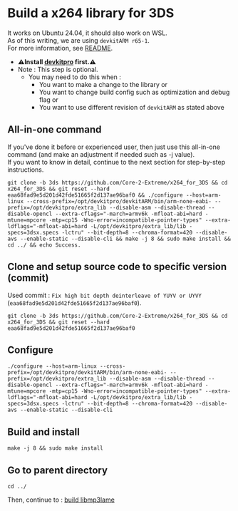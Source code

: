 # Build a x264 library for 3DS

It works on Ubuntu 24.04, it should also work on WSL. \
As of this writing, we are using `devkitARM r65-1`. \
For more information, see [README](../README.md#build).

* **⚠️Install [devkitpro](_devkitpro_install.md) first.⚠️**
* Note : This step is optional.
	* You may need to do this when :
		* You want to make a change to the library or
		* You want to change build config such as optimization and debug flag or
		* You want to use different revision of `devkitARM` as stated above

## All-in-one command
If you've done it before or experienced user, then just use this all-in-one command (and make an adjustment if needed such as -j value). \
If you want to know in detail, continue to the next section for step-by-step instructions.
```
git clone -b 3ds https://github.com/Core-2-Extreme/x264_for_3DS && cd x264_for_3DS && git reset --hard eaa68fad9e5d201d42fde51665f2d137ae96baf0 && ./configure --host=arm-linux --cross-prefix=/opt/devkitpro/devkitARM/bin/arm-none-eabi- --prefix=/opt/devkitpro/extra_lib --disable-asm --disable-thread --disable-opencl --extra-cflags="-march=armv6k -mfloat-abi=hard -mtune=mpcore -mtp=cp15 -Wno-error=incompatible-pointer-types" --extra-ldflags="-mfloat-abi=hard -L/opt/devkitpro/extra_lib/lib -specs=3dsx.specs -lctru" --bit-depth=8 --chroma-format=420 --disable-avs --enable-static --disable-cli && make -j 8 && sudo make install && cd ../ && echo Success.
```

## Clone and setup source code to specific version (commit)
Used commit : `Fix high bit depth deinterleave of YUYV or UYVY` (`eaa68fad9e5d201d42fde51665f2d137ae96baf0`).
```
git clone -b 3ds https://github.com/Core-2-Extreme/x264_for_3DS && cd x264_for_3DS && git reset --hard eaa68fad9e5d201d42fde51665f2d137ae96baf0
```

## Configure
```
./configure --host=arm-linux --cross-prefix=/opt/devkitpro/devkitARM/bin/arm-none-eabi- --prefix=/opt/devkitpro/extra_lib --disable-asm --disable-thread --disable-opencl --extra-cflags="-march=armv6k -mfloat-abi=hard -mtune=mpcore -mtp=cp15 -Wno-error=incompatible-pointer-types" --extra-ldflags="-mfloat-abi=hard -L/opt/devkitpro/extra_lib/lib -specs=3dsx.specs -lctru" --bit-depth=8 --chroma-format=420 --disable-avs --enable-static --disable-cli
```

## Build and install
```
make -j 8 && sudo make install
```

## Go to parent directory
```
cd ../
```

Then, continue to : [build libmp3lame](libmp3lame_build.md)
